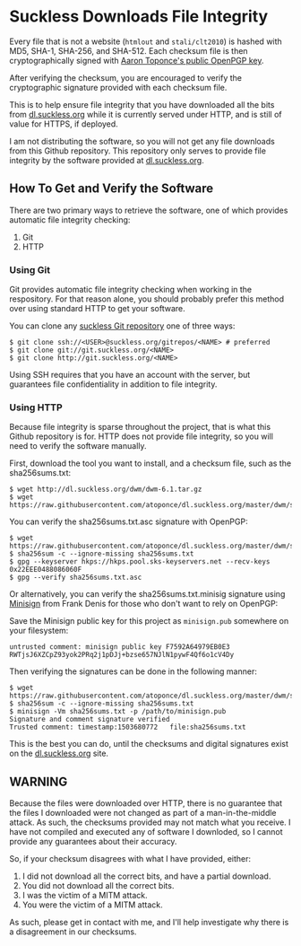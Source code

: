 # Suckless Downloads File Integrity

Every file that is not a website (`htmlout` and `stali/clt2010`) is hashed with
MD5, SHA-1, SHA-256, and SHA-512. Each checksum file is then cryptographically
signed with [Aaron Toponce's public OpenPGP
key](https://keybase.io/atoponce/pgp_keys.asc).

After verifying the checksum, you are encouraged to verify the cryptographic
signature provided with each checksum file.

This is to help ensure file integrity that you have downloaded all the bits
from [dl.suckless.org](http://dl.suckless.org) while it is currently served
under HTTP, and is still of value for HTTPS, if deployed.

I am not distributing the software, so you will not get any file downloads from
this Github repository. This repository only serves to provide file integrity
by the software provided at [dl.suckless.org](http://dl.suckless.org).

## How To Get and Verify the Software

There are two primary ways to retrieve the software, one of which provides
automatic file integrity checking:

1. Git
2. HTTP

### Using Git

Git provides automatic file integrity checking when working in the respository.
For that reason alone, you should probably prefer this method over using
standard HTTP to get your software.

You can clone any [suckless Git repository](http://git.suckless.org/) one of
three ways:

    $ git clone ssh://<USER>@suckless.org/gitrepos/<NAME> # preferred
    $ git clone git://git.suckless.org/<NAME>
    $ git clone http://git.suckless.org/<NAME>

Using SSH requires that you have an account with the server, but guarantees
file confidentiality in addition to file integrity.

### Using HTTP

Because file integrity is sparse throughout the project, that is what this
Github repository is for. HTTP does not provide file integrity, so you will
need to verify the software manually.

First, download the tool you want to install, and a checksum file, such as the
sha256sums.txt:

    $ wget http://dl.suckless.org/dwm/dwm-6.1.tar.gz
    $ wget https://raw.githubusercontent.com/atoponce/dl.suckless.org/master/dwm/sha256sums.txt

You can verify the sha256sums.txt.asc signature with OpenPGP:

    $ wget https://raw.githubusercontent.com/atoponce/dl.suckless.org/master/dwm/sha256sums.txt.asc
    $ sha256sum -c --ignore-missing sha256sums.txt
    $ gpg --keyserver hkps://hkps.pool.sks-keyservers.net --recv-keys 0x22EEE0488086060F
    $ gpg --verify sha256sums.txt.asc

Or alternatively, you can verify the sha256sums.txt.minisig signature using
[Minisign](https://github.com/jedisct1/minisign) from Frank Denis for those who
don't want to rely on OpenPGP:

Save the Minisign public key for this project as `minisign.pub` somewhere on
your filesystem:

    untrusted comment: minisign public key F7592A64979EB0E3
    RWTjsJ6XZCpZ93yok2PRq2j1pDJj+bzse657NJlN1pywF4Qf6o1cV4Dy

Then verifying the signatures can be done in the following manner:

    $ wget https://raw.githubusercontent.com/atoponce/dl.suckless.org/master/dwm/sha256sums.txt.minisig
    $ sha256sum -c --ignore-missing sha256sums.txt
    $ minisign -Vm sha256sums.txt -p /path/to/minisign.pub 
    Signature and comment signature verified
    Trusted comment: timestamp:1503680772	file:sha256sums.txt

This is the best you can do, until the checksums and digital signatures exist
on the [dl.suckless.org](http://dl.suckless.org) site.

## WARNING

Because the files were downloaded over HTTP, there is no guarantee that the
files I downloaded were not changed as part of a man-in-the-middle attack. As
such, the checksums provided may not match what you receive. I have not
compiled and executed any of software I downloded, so I cannot provide any
guarantees about their accuracy.

So, if your checksum disagrees with what I have provided, either:

1. I did not download all the correct bits, and have a partial download.
2. You did not download all the correct bits.
3. I was the victim of a MITM attack.
4. You were the victim of a MITM attack.

As such, please get in contact with me, and I'll help investigate why there is
a disagreement in our checksums.
